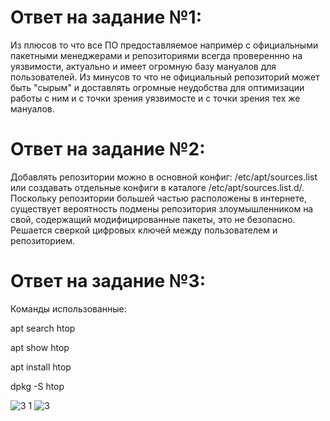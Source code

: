 # Ответ на задание №1:
Из плюсов  то что все ПО предоставляемое  например с официальными пакетными менеджерами и репозиториями всегда провереннно на уязвимости, актуально и имеет огромную базу мануалов для пользователей. Из минусов то что не официальный репозиторий может быть "сырым" и доставлять огромные неудобства для оптимизации работы с ним и с точки зрения уязвимосте и с точки зрения тех же мануалов.
# Ответ на задание №2:
Добавлять репозитории можно в основной конфиг: /etc/apt/sources.list или создавать отдельные конфиги в каталоге /etc/apt/sources.list.d/.
Поскольку репозитории большей частью расположены в интернете, существует вероятность подмены репозитория злоумышленником на свой, содержащий модифицированные пакеты, это не безопасно. 
Решается сверкой цифровых ключей между пользователем и репозиторием.
# Ответ на задание №3: 
Команды использованные:

apt search htop

apt show htop

apt install htop

dpkg -S htop

![3 1](https://user-images.githubusercontent.com/107581500/184288550-969e7448-85d8-476f-8d18-29b5d3da2bd9.jpg)
![3](https://user-images.githubusercontent.com/107581500/184288553-30a1d2c7-bd02-4d11-a280-a1afaa85b6e6.jpg)
